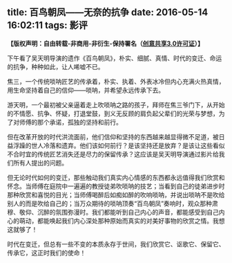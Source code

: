 title: 百鸟朝凤――无奈的抗争
date: 2016-05-14 16:02:11
tags: 影评
---
**【版权声明：自由转载-非商用-非衍生-保持署名（[创意共享3.0许可证](http://creativecommons.org/licenses/by-nc-nd/3.0/deed.zh)）】**

下午看了吴天明导演的遗作《百鸟朝凤》，朴实、细腻、真情、时代的变迁、命运的抗争，种种如此，让人唏嘘不已。

焦三，一个传统唢呐匠艺的传承着，朴实、执着、外表冰冷但内心充满火热真情，用生命坚持着自己的信仰――唢呐，并希望永远传承下去。

游天明，一个最初被父亲逼着走上吹唢呐之路的孩子，拜师在焦三爷门下，从开始的不情愿、抗争、怀疑，打退堂鼓，到义无反顾的肩负起父辈们的光荣与梦想，为了对师傅的那个承诺，孤独的坚持和前行。

但在改革开放的时代洪流面前，他们信仰和坚持的东西越来越显得微不足道，被日益浮躁的世人冷落和遗弃。他们该如何前行？是该坚持还是放弃？是该让这些看似不合时宜的传统匠艺消失还是尽力的保留传承？这应该是吴天明导演通过影片给我们所有人提出的问题。

但无论时代如何的变迁，那些触动我们真实内心情感的东西都永远值得我们欣赏和怀念。当师傅在庭院中一遍遍的教授徒弟吹唢呐的技艺；当看到自己的徒弟进步时那种欣赏和喜悦的目光；当师傅喝醉后如痴如醉的吹响唢呐，并说出唢呐不是吹给别人的而是吹给自己的；当万众期待的唢呐顶奏“百鸟朝凤”奏响时，观众那种肃穆、敬仰、沉醉的氛围弥漫时。我们都能听到自己内心的声音，都能感受到自己内心的萌动，都能唤起我们内心深处那种原始而真实的对美好事物的欣赏之情。我想这就够了！

时代在变迁，但总有一些不变的本质永存于世间，我们欣赏它、讴歌它、保留它、传承它，这正时我们的使命！
